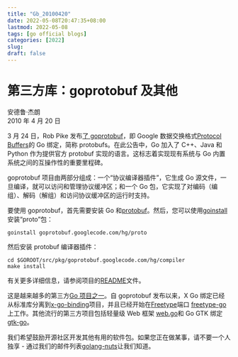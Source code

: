 ```yaml
---
title: "Gb_20100420"
date: 2022-05-08T20:47:35+08:00
lastmod: 2022-05-08
tags: [go official blogs]
categories: [2022]
slug: 
draft: false
---
```

# 第三方库：goprotobuf 及其他

安德鲁·杰朗  
2010 年 4 月 20 日

3 月 24 日，Rob Pike 发布[了 goprotobuf](http://code.google.com/p/goprotobuf/)，即 Google 数据交换格式[Protocol Buffers](http://code.google.com/apis/protocolbuffers/docs/overview.html)的 Go 绑定，简称 protobufs。在此公告中，Go 加入了 C++、Java 和 Python 作为提供官方 protobuf 实现的语言。这标志着实现现有系统与 Go 内置系统之间的互操作性的重要里程碑。

goprotobuf 项目由两部分组成：一个“协议编译器插件”，它生成 Go 源文件，一旦编译，就可以访问和管理协议缓冲区；和一个 Go 包，它实现了对编码（编组）、解码（解组）和访问协议缓冲区的运行时支持。

要使用 goprotobuf，首先需要安装 Go 和[protobuf](http://code.google.com/p/protobuf/)。然后，您可以使用[goinstall](https://go.dev/cmd/goinstall/)安装“proto”包：

```
goinstall goprotobuf.googlecode.com/hg/proto
```

然后安装 protobuf 编译器插件：

```
cd $GOROOT/src/pkg/goprotobuf.googlecode.com/hg/compiler
make install
```

有关更多详细信息，请参阅项目的[README](http://code.google.com/p/goprotobuf/source/browse/README)文件。

这是越来越多的第三方[Go 项目之一](http://godashboard.appspot.com/package)。自 goprotobuf 发布以来，X Go 绑定已经从标准库分离到[x-go-binding](http://code.google.com/p/x-go-binding/)项目，并且已经开始在[Freetype](http://www.freetype.org/)端口 [freetype-go](http://code.google.com/p/freetype-go/)上工作。其他流行的第三方项目包括轻量级 Web 框架 [web.go](http://github.com/hoisie/web.go)和 Go GTK 绑定[gtk-go](http://github.com/mattn/go-gtk)。

我们希望鼓励开源社区开发其他有用的软件包。如果您正在做某事，请不要一个人独享 - 通过我们的邮件列表[golang-nuts](http://groups.google.com/group/golang-nuts)让我们知道。
